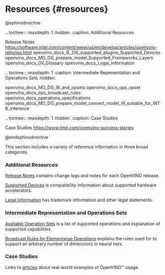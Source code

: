 # Resources {#resources}


@sphinxdirective

.. toctree::
   :maxdepth: 1
   :hidden:
   :caption: Additional Resources

   Release Notes <https://software.intel.com/content/www/us/en/develop/articles/openvino-relnotes.html>
   openvino_docs_IE_DG_supported_plugins_Supported_Devices
   openvino_docs_MO_DG_prepare_model_Supported_Frameworks_Layers
   openvino_docs_OV_Glossary
   openvino_docs_Legal_Information


.. toctree::
   :maxdepth: 1
   :caption: Intermediate Representation and Operations Sets
   :hidden:

   openvino_docs_MO_DG_IR_and_opsets
   openvino_docs_ops_opset
   openvino_docs_ops_broadcast_rules
   openvino_docs_operations_specifications
   openvino_docs_MO_DG_prepare_model_convert_model_IR_suitable_for_INT8_inference


.. toctree::
   :maxdepth: 1
   :hidden:
   :caption: Case Studies

   Case Studies <https://www.intel.com/openvino-success-stories>

@endsphinxdirective


This section includes a variety of reference information in three broad categories.

### Additional Resources
[Release Notes](https://software.intel.com/content/www/us/en/develop/articles/openvino-relnotes.html) contains change logs and notes for each OpenVINO release.

[Supported Devices](../OV_Runtime_UG/supported_plugins/Supported_Devices.md) is compatibility information about supported hardware accelerators.

[Legal Information](../Legal_Information.md) has trademark information and other legal statements.

### Intermediate Representation and Operations Sets
[Available Operation Sets](../ops/opset.md) is a list of supported operations and explanation of supported capabilities.

[Broadcast Rules for Elementwise Operations](../ops/broadcast_rules.md) explains the rules used for to support an arbitrary number of dimensions in neural nets.

### Case Studies
Links to [articles](https://www.intel.com/openvino-success-stories) about real-world examples of OpenVINO™ usage.
